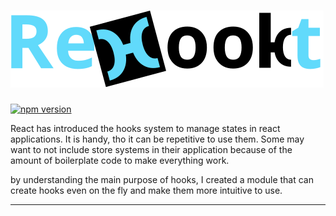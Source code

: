 # <img id="rehookt-logo" src="https://raw.githubusercontent.com/ManuUseGitHub/Rehookt/master/rehookt_logo.svg">
[![npm version](https://badge.fury.io/js/rehookt.svg)](https://badge.fury.io/js/rehookt)

React has introduced the hooks system to manage states in react applications. It is handy, tho it can be repetitive to use them. Some may want to not include store systems in their application because of the amount of boilerplate code to make everything work.

by understanding the main purpose of hooks, I created a module that can create hooks even on the fly and make them more intuitive to use.

**** 
